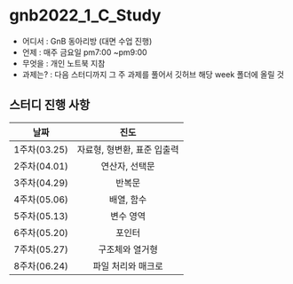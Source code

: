 # gnb2022_1_C_Study
- 어디서 : GnB 동아리방 (대면 수업 진행)
- 언제 : 매주 금요일 pm7:00 ~pm9:00
- 무엇을 : 개인 노트북 지참
- 과제는? : 다음 스터디까지 그 주 과제를 풀어서 깃허브 해당 week 폴더에 올릴 것
## 스터디 진행 사항
|날짜|진도|
|:--:|:--:|
|1주차(03.25)|자료형, 형변환, 표준 입출력|
|2주차(04.01)|연산자, 선택문|
|3주차(04.29)|반복문|
|4주차(05.06)|배열, 함수|
|5주차(05.13)|변수 영역|
|6주차(05.20)|포인터|
|7주차(05.27)|구조체와 열거형|
|8주차(06.24)|파일 처리와 매크로|
